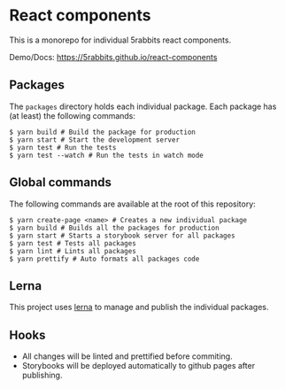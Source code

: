 # React components

This is a monorepo for individual 5rabbits react components.

Demo/Docs: https://5rabbits.github.io/react-components

## Packages

The `packages` directory holds each individual package. Each package has (at least) the following commands:

```shell
$ yarn build # Build the package for production
$ yarn start # Start the development server
$ yarn test # Run the tests
$ yarn test --watch # Run the tests in watch mode
```

## Global commands

The following commands are available at the root of this repository:

```shell
$ yarn create-page <name> # Creates a new individual package
$ yarn build # Builds all the packages for production
$ yarn start # Starts a storybook server for all packages
$ yarn test # Tests all packages
$ yarn lint # Lints all packages
$ yarn prettify # Auto formats all packages code
```

## Lerna

This project uses [lerna](https://lernajs.io/) to manage and publish the individual packages.

## Hooks

* All changes will be linted and prettified before commiting.
* Storybooks will be deployed automatically to github pages after publishing.
